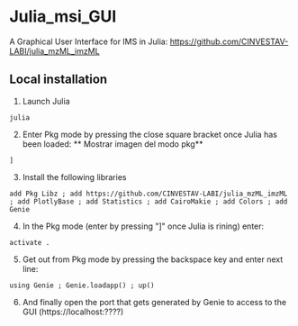 # Julia_msi_GUI<br />
A Graphical User Interface for IMS in Julia: https://github.com/CINVESTAV-LABI/julia_mzML_imzML

## Local installation
1. Launch Julia
```
julia
```
2. Enter Pkg mode by pressing the close square bracket once Julia has been loaded: ** Mostrar imagen del modo pkg**
```
]
```
3. Install the following libraries
```
add Pkg Libz ; add https://github.com/CINVESTAV-LABI/julia_mzML_imzML ; add PlotlyBase ; add Statistics ; add CairoMakie ; add Colors ; add Genie
```
4. In the Pkg mode (enter by pressing "]" once Julia is rining) enter:
```
activate .
```
5. Get out from Pkg mode by pressing the backspace key and enter next line:
```
using Genie ; Genie.loadapp() ; up()
```
6. And finally open the port that gets generated by Genie to access to the GUI (https://localhost:????)<br />
